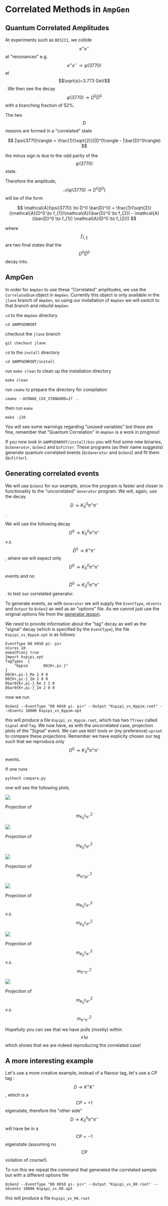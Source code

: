 Correlated Methods in ``AmpGen``
================================

Quantum Correlated Amplitudes
-----------------------------

At experiments such as ``BESIII``, we collide $$ e^+ e^-$$ at "resonances" e.g. $$ e^+ e^- \to \psi(3770) $$ at $$\sqrt{s}=3.773 GeV$$. 
We then see the decay
$$
\psi(3770) \to D^0 \bar{D}^0
$$
with a branching fraction of 52%.

The two $$D$$ mesons are formed in a "correlated" state

$$
|\psi(3770)\rangle = \frac{1}{\sqrt{2}}(|D^0\rangle - |\bar{D}^0\rangle)
$$

the minus sign is due to the odd parity of the $$\psi(3770)$$ state.

Therefore the amplitude, $$\mathcal{A}(\psi(3770) \to D^0 \bar{D}^0)$$ will be of the form

$$
\mathcal{A}(\psi(3770) \to D^0 \bar{D}^0) = \frac{1}{\sqrt{2}} (\mathcal{A}(D^0 \to f_{1})\mathcal{A}(\bar{D}^0 \to f_{2}) - \mathcal{A}(\bar{D}^0 \to f_{1}) \mathcal{A}(D^0 \to f_{2}))
$$

where $$f_{1,2}$$ are two final states that the $$D^0 \bar{D}^0$$ decay into.

AmpGen
------
In order for ``AmpGen`` to use these "Correlated" amplitudes, we use the ``CorrelatedSum`` object in ``AmpGen``.
Currently this object is only available in the ``jlane`` branch of ``AmpGen``, so using our installation of ``AmpGen`` we will switch to that branch and rebuild ``AmpGen``.

``cd`` to the ``AmpGen`` directory
```
cd $AMPGENROOT
```
checkout the ``jlane`` branch
```
git checkout jlane
```
``cd`` to the ``install`` directory
```
cd $AMPGENROOT/install
```
run ``make clean`` to clean up the installation directory
```
make clean
```
run ``cmake`` to prepare the directory for compilation
```
cmake --DCMAKE_CXX_STANDARD=17 ..
```
then run ``make``
```
make -j10
```
You will see some warnings regarding "unused variables" but these are fine, remember that "Quantum Correlation" in ``AmpGen`` is a work in progress!

If you now look in ``$AMPGENROOT/install/bin`` you will find some new binaries, ``QcGenerator``, ``QcGen2`` and ``QcFitter``. These programs (as their name suggests) generate quantum correlated events (``QcGenerator`` and ``QcGen2``) and fit them (``QcFitter``).

Generating correlated events
----------------------------

We will use ``QcGen2`` for our example, since the program is faster and closer in functionality to the "uncorrelated" ``Generator`` program. 
We will, again, use the decay $$D \to K_S^0 \pi^+ \pi^-$$.

We will use the following decay
$$D^0 \to K_S^0 \pi^+ \pi^-$$ v.s. $$\bar{D}^0 \to K^+ \pi^-$$, where we will expect only $$D^0 \to K_S^0 \pi^+ \pi^-$$ events and no $$\bar{D}^0 \to K_S^0 \pi^+ \pi^-$$.
to test our correlated generator.

To generate events, as with ``Generator`` we will supply the ``EventType``, ``nEvents`` and ``Output`` to ``QcGen2`` as well as an "options" file. As we cannot just use the original options file from the [generator lesson](../02-Generating/02-Generating.md). 

We need to provide information about the "tag" decay as well as the "signal" decay (which is specified by the ``EventType``), the file ``Kspipi_vs_Kppim.opt`` is as follows:

```
EventType D0 K0S0 pi- pi+
nCores 10
makeCPconj true
Import kspipi.opt
TagTypes  {
    "Kppim       D0{K+,pi-}"
}
D0{K+,pi-}_Re 2 0 0
D0{K+,pi-}_Im 2 0 0
Dbar0{K+,pi-}_Re 2 1 0
Dbar0{K+,pi-}_Im 2 0 0
```

now we run
```
QcGen2 --EventType "D0 K0S0 pi- pi+" --Output "Kspipi_vs_Kppim.root" --nEvents 10000 Kspipi_vs_Kppim.opt
```

this will produce a file ``Kspipi_vs_Kppim.root``, which has two ``TTrees`` called ``Signal`` and ``Tag``.
We now have, as with the uncorrelated case, projection plots of the "Signal" event.
We can use ``ROOT`` tools or (my preference) ``uproot`` to compare these projections. Remember we have explicity chosen our tag such that we reproduce only $$D^0 \to K_S^0 \pi^+ \pi^-$$ events.

If one runs
```
python3 compare.py
```
one will see the following plots.


![](s12.png) 

Projection of $$m^2_{K_S^0\pi^-}$$


![](s13.png) 

Projection of $$m^2_{K_S^0\pi^+}$$


![](s23.png) 

Projection of $$m^2_{\pi^+pi^-}$$

![](s12xs13.png) 

Projection of $$m^2_{K_S^0\pi^-}$$ v.s. $$m^2_{K_S^0\pi^+}$$

![](s12xs23.png) 

Projection of $$m^2_{K_S^0\pi^-}$$ v.s. $$m^2_{\pi^+\pi^-}$$


![](s13xs23.png) 

Projection of $$m^2_{K_S^0\pi^+}$$ v.s. $$m^2_{\pi^+\pi^-}$$




Hopefully you can see that we have pulls (mostly) within $$\pm 1 \sigma $$ which shows that we are indeed reproducing the correlated case!

A more interesting example
--------------------------

Let's use a more creative example, instead of a flavour tag, let's use a CP tag : $$D \to K^+ K^-$$, which is a $$CP=+1$$ eigenstate, therefore the "other side" $$D \to K_S^0 \pi^+ \pi^-$$ will have be in a $$CP=-1$$ eigenstate (assuming no $$CP$$ violation of course!).

To run this we repeat the command that generated the correlated sample but with a different options file

```
QcGen2 --EventType "D0 K0S0 pi- pi+" --Output "Kspipi_vs_KK.root" --nEvents 10000 Kspipi_vs_KK.opt
```
this will produce a file ``Kspipi_vs_KK.root``


